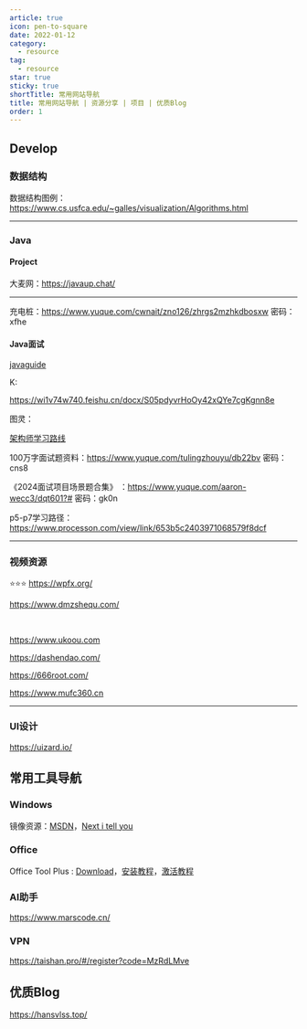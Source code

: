 ```yaml
---
article: true
icon: pen-to-square
date: 2022-01-12
category:
  - resource
tag:
  - resource
star: true
sticky: true
shortTitle: 常用网站导航
title: 常用网站导航 | 资源分享 | 项目 | 优质Blog
order: 1
---
```




## Develop

### 数据结构

数据结构图例：https://www.cs.usfca.edu/~galles/visualization/Algorithms.html


---

### Java

#### Project


大麦网：https://javaup.chat/

---

充电桩：https://www.yuque.com/cwnait/zno126/zhrgs2mzhkdbosxw 密码：xfhe






#### Java面试

[javaguide](https://javaguide.cn/home.html)

K:

https://wi1v74w740.feishu.cn/docx/S05pdyvrHoOy42xQYe7cgKgnn8e


图灵：

[架构师学习路线](https://www.processon.com/view/link/653b5c2403971068579f8dcf)

100万字面试题资料：https://www.yuque.com/tulingzhouyu/db22bv    密码：cns8

《2024面试项目场景题合集》 ：https://www.yuque.com/aaron-wecc3/dqt601?# 密码：gk0n

p5-p7学习路径：https://www.processon.com/view/link/653b5c2403971068579f8dcf


---



### 视频资源

⭐⭐⭐ https://wpfx.org/

https://www.dmzshequ.com/

<br/>

https://www.ukoou.com

https://dashendao.com/


https://666root.com/

https://www.mufc360.cn



---

### UI设计

https://uizard.io/





## 常用工具导航


### Windows

镜像资源：[MSDN](https://msdn.itellyou.cn/)，[Next i tell you](https://next.itellyou.cn/)




### Office

Office Tool Plus : [Download](https://officetool.plus/introduction/download.html)，[安装教程](https://www.coolhub.top/archives/11)，[激活教程](https://www.coolhub.top/archives/14)






### AI助手

https://www.marscode.cn/






### VPN


https://taishan.pro/#/register?code=MzRdLMve






## 优质Blog

https://hansvlss.top/





